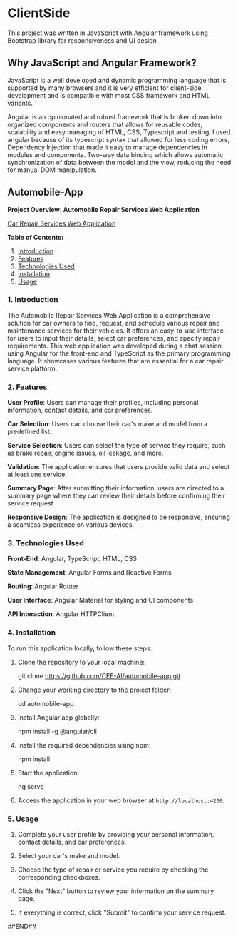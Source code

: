 # ClientSide

This project was written in JavaScript with Angular framework using Bootstrap library for responsiveness and UI design

## Why JavaScript and Angular Framework?

JavaScript is a well developed and dynamic programming language that is supported by many browsers and it is very efficient for client-side development and is compatible with most CSS framework and HTML variants.

Angular is an opinionated and robust framework that is broken down into organized components and routers that allows for reusable codes, scalability and easy managing of HTML, CSS, Typescript and testing.
I used angular because of its typescript syntax that allowed for less coding errors, Dependency Injection that made it easy to manage dependencies in modules and components. Two-way data binding which allows automatic synchronization of data between the model and the view, reducing the need for manual DOM manipulation.

## Automobile-App
**Project Overview: Automobile Repair Services Web Application**

[Car Repair Services Web Application](app-image.jpg)

**Table of Contents:**

1. [Introduction](#introduction)
2. [Features](#features)
3. [Technologies Used](#technologies-used)
4. [Installation](#installation)
5. [Usage](#usage)

### 1. Introduction

The Automobile Repair Services Web Application is a comprehensive solution for car owners to find, request, and schedule various repair and maintenance services for their vehicles. It offers an easy-to-use interface for users to input their details, select car preferences, and specify repair requirements. This web application was developed during a chat session using Angular for the front-end and TypeScript as the primary programming language. It showcases various features that are essential for a car repair service platform.


### 2. Features

**User Profile**: Users can manage their profiles, including personal information, contact details, and car preferences.

**Car Selection**: Users can choose their car's make and model from a predefined list.

**Service Selection**: Users can select the type of service they require, such as brake repair, engine issues, oil leakage, and more.

**Validation**: The application ensures that users provide valid data and select at least one service.

**Summary Page**: After submitting their information, users are directed to a summary page where they can review their details before confirming their service request.

**Responsive Design**: The application is designed to be responsive, ensuring a seamless experience on various devices.


### 3. Technologies Used

**Front-End**: Angular, TypeScript, HTML, CSS

**State Management**: Angular Forms and Reactive Forms

**Routing**: Angular Router

**User Interface**: Angular Material for styling and UI components

**API Interaction**: Angular HTTPClient

### 4. Installation

To run this application locally, follow these steps:

1. Clone the repository to your local machine:

   git clone https://github.com/CEE-AI/automobile-app.git


2. Change your working directory to the project folder:

   cd automobile-app

3. Install Angular app globally:

   npm install -g @angular/cli

4. Install the required dependencies using npm:

   npm install

5. Start the application:

   ng serve

6. Access the application in your web browser at `http://localhost:4200`.


### 5. Usage
1. Complete your user profile by providing your personal information, contact details, and car preferences.

2. Select your car's make and model.

3. Choose the type of repair or service you require by checking the corresponding checkboxes.

4. Click the "Next" button to review your information on the summary page.

5. If everything is correct, click "Submit" to confirm your service request.

##END##



